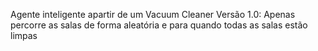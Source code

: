Agente inteligente apartir de um Vacuum Cleaner
Versão 1.0:
Apenas percorre as salas de forma aleatória e para quando todas as salas estão limpas